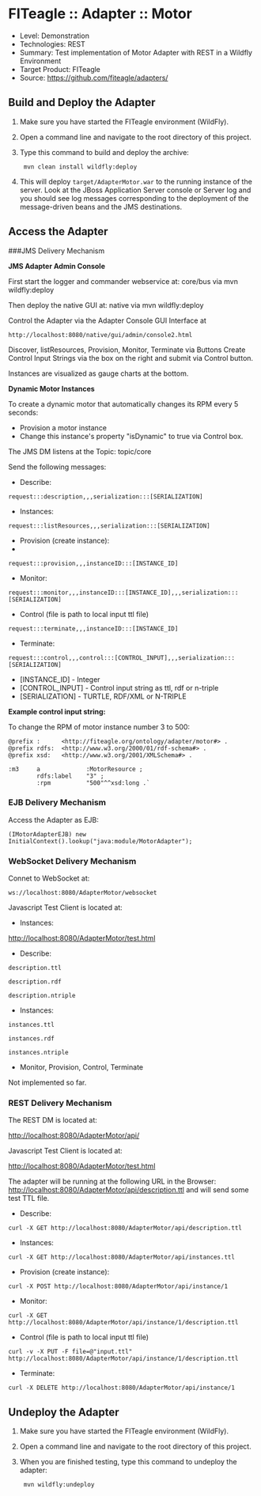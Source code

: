 FITeagle :: Adapter :: Motor
=============================
- Level: Demonstration
- Technologies: REST
- Summary: Test implementation of Motor Adapter with REST in a Wildfly Environment
- Target Product: FITeagle
- Source: <https://github.com/fiteagle/adapters/>

Build and Deploy the Adapter
----------------------------

1. Make sure you have started the FITeagle environment (WildFly).
2. Open a command line and navigate to the root directory of this project.
3. Type this command to build and deploy the archive:

        mvn clean install wildfly:deploy

4. This will deploy `target/AdapterMotor.war` to the running instance of the server. Look at the JBoss Application Server console or Server log and you should see log messages corresponding to the deployment of the message-driven beans and the JMS destinations.

Access the Adapter
------------------

###JMS Delivery Mechanism

**JMS Adapter Admin Console**

First start the logger and commander webservice at: core/bus via mvn wildfly:deploy

Then deploy the native GUI at: native via mvn wildfly:deploy

Control the Adapter via the Adapter Console GUI Interface at 

    http://localhost:8080/native/gui/admin/console2.html

Discover, listResources, Provision, Monitor, Terminate via Buttons
Create Control Input Strings via the box on the right and submit via Control button.

Instances are visualized as gauge charts at the bottom.

**Dynamic Motor Instances**

To create a dynamic motor that automatically changes its RPM every 5 seconds:
- Provision a motor instance
- Change this instance's property "isDynamic" to true via Control box.


The JMS DM listens at the Topic: topic/core

Send the following messages:

 * Describe:
 
`request:::description,,,serialization:::[SERIALIZATION]`

 * Instances:
 
`request:::listResources,,,serialization:::[SERIALIZATION]`

 * Provision (create instance):
 * 
`request:::provision,,,instanceID:::[INSTANCE_ID]`

 * Monitor:

`request:::monitor,,,instanceID:::[INSTANCE_ID],,,serialization:::[SERIALIZATION]`

 * Control (file is path to local input ttl file)

`request:::terminate,,,instanceID:::[INSTANCE_ID]`

 * Terminate:
 
`request:::control,,,control:::[CONTROL_INPUT],,,serialization:::[SERIALIZATION]`


- [INSTANCE_ID] - Integer
- [CONTROL_INPUT] - Control input string as ttl, rdf or n-triple
- [SERIALIZATION] - TURTLE, RDF/XML or N-TRIPLE


**Example control input string:**

To change the RPM of motor instance number 3 to 500:


```
@prefix :      <http://fiteagle.org/ontology/adapter/motor#> .
@prefix rdfs:  <http://www.w3.org/2000/01/rdf-schema#> .
@prefix xsd:   <http://www.w3.org/2001/XMLSchema#> .

:m3     a             :MotorResource ;
        rdfs:label    "3" ;
        :rpm          "500"^^xsd:long .`

```



### EJB Delivery Mechanism

Access the Adapter as EJB:

`(IMotorAdapterEJB) new InitialContext().lookup("java:module/MotorAdapter");`



### WebSocket Delivery Mechanism 

Connet to WebSocket at:

`ws://localhost:8080/AdapterMotor/websocket`

Javascript Test Client is located at:

 * Instances:

<http://localhost:8080/AdapterMotor/test.html>

 * Describe:
 
`description.ttl`

`description.rdf`

`description.ntriple`


 * Instances:
 
`instances.ttl`

`instances.rdf`

`instances.ntriple`


 * Monitor, Provision, Control, Terminate
 
Not implemented so far.



### REST Delivery Mechanism

The REST DM is located at:

<http://localhost:8080/AdapterMotor/api/>

Javascript Test Client is located at:

<http://localhost:8080/AdapterMotor/test.html>


The adapter will be running at the following URL in the Browser: <http://localhost:8080/AdapterMotor/api/description.ttl> and will send some test TTL file.

 * Describe:

`curl -X GET http://localhost:8080/AdapterMotor/api/description.ttl`

 * Instances:

`curl -X GET http://localhost:8080/AdapterMotor/api/instances.ttl`

 * Provision (create instance):

`curl -X POST http://localhost:8080/AdapterMotor/api/instance/1`

 * Monitor:

`curl -X GET http://localhost:8080/AdapterMotor/api/instance/1/description.ttl`

 * Control (file is path to local input ttl file)

`curl -v -X PUT -F file=@"input.ttl" http://localhost:8080/AdapterMotor/api/instance/1/description.ttl`

 * Terminate:

`curl -X DELETE http://localhost:8080/AdapterMotor/api/instance/1`


Undeploy the Adapter
--------------------

1. Make sure you have started the FITeagle environment (WildFly).
2. Open a command line and navigate to the root directory of this project.
3. When you are finished testing, type this command to undeploy the adapter:

        mvn wildfly:undeploy

